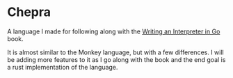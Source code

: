 # Chepra

A language I made for following along with the [Writing an Interpreter in Go](https://interpreterbook.com/) book.

It is almost similar to the Monkey language, but with a few differences.
I will be adding more features to it as I go along with the book and the end goal is a rust implementation of the language.
